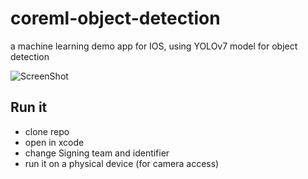 # coreml-object-detection
a machine learning demo app for IOS, using YOLOv7 model for object detection

![ScreenShot](https://user-images.githubusercontent.com/53970206/202893323-17ce900c-6935-4401-8c28-c8d13e471fa5.png)

## Run it
- clone repo
- open in xcode
- change Signing team and identifier
- run it on a physical device (for camera access)

